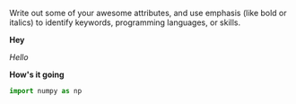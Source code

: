 Write out some of your awesome attributes, and use emphasis (like bold or italics) to identify keywords, programming languages, or skills. 

__Hey__

_Hello_

**How's it going**
```python
import numpy as np
```
